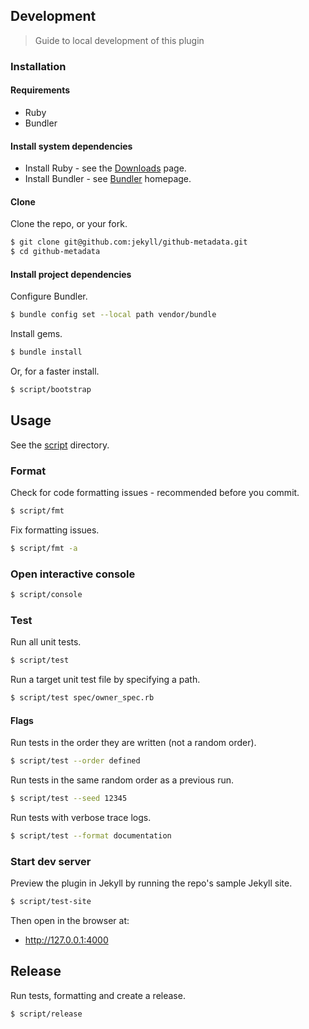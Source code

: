 ## Development
> Guide to local development of this plugin

### Installation

#### Requirements

- Ruby
- Bundler

#### Install system dependencies

- Install Ruby - see the [Downloads](https://www.ruby-lang.org/en/downloads/) page.
- Install Bundler - see [Bundler](https://bundler.io/) homepage.

#### Clone

Clone the repo, or your fork.

```bash
$ git clone git@github.com:jekyll/github-metadata.git
$ cd github-metadata
```

#### Install project dependencies

Configure Bundler.

```bash
$ bundle config set --local path vendor/bundle
```

Install gems.

```bash
$ bundle install
```

Or, for a faster install.

```bash
$ script/bootstrap
```

## Usage

See the [script](/script/) directory.

### Format

Check for code formatting issues - recommended before you commit.

```bash
$ script/fmt
```

Fix formatting issues.

```bash
$ script/fmt -a
```

### Open interactive console

```bash
$ script/console
```

### Test

Run all unit tests.

```bash
$ script/test
```

Run a target unit test file by specifying a path.

```bash
$ script/test spec/owner_spec.rb
```

#### Flags

Run tests in the order they are written (not a random order).

```bash
$ script/test --order defined
```

Run tests in the same random order as a previous run.

```bash
$ script/test --seed 12345
```

Run tests with verbose trace logs.

```bash
$ script/test --format documentation
```

### Start dev server

Preview the plugin in Jekyll by running the repo's sample Jekyll site.

```bash
$ script/test-site
```

Then open in the browser at:

- http://127.0.0.1:4000

## Release

Run tests, formatting and create a release.

```bash
$ script/release
```
